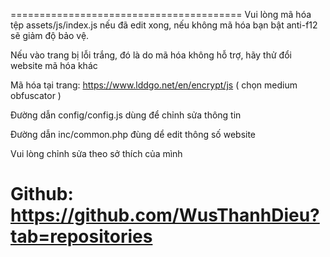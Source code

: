 
========================================
Vui lòng mã hóa tệp assets/js/index.js nếu đã edit xong, nếu không mã hóa bạn bật anti-f12 sẽ giảm độ bảo vệ.

Nếu vào trang bị lỗi trắng, đó là do mã hóa không hỗ trợ, hãy thử đổi website mã hóa khác

Mã hóa tại trang: https://www.lddgo.net/en/encrypt/js ( chọn medium obfuscator )

Đường dẫn config/config.js dùng để chỉnh sửa thông tin

Đường dẫn inc/common.php đùng dể edit thông số website

Vui lòng chỉnh sửa theo sở thích của mình

Github: https://github.com/WusThanhDieu?tab=repositories
========================================
